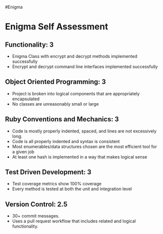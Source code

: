 #Enigma

# Enigma Self Assessment

## Functionality: 3

- Enigma Class with encrypt and decrypt methods implemented successfully
- Encrypt and decrypt command line interfaces implemented successfully

## Object Oriented Programming: 3

- Project is broken into logical components that are appropriately encapsulated
- No classes are unreasonably small or large

## Ruby Conventions and Mechanics: 3

- Code is mostly properly indented, spaced, and lines are not excessively long.
- Code is all properly indented and syntax is consistent
- Most enumerables/data structures chosen are the most efficient tool for a given job
- At least one hash is implemented in a way that makes logical sense

## Test Driven Development: 3

- Test coverage metrics show 100% coverage
- Every method is tested at both the unit and integration level

## Version Control: 2.5

- 30+ commit messages.
- Uses a pull request workflow that includes related and logical functionality.

